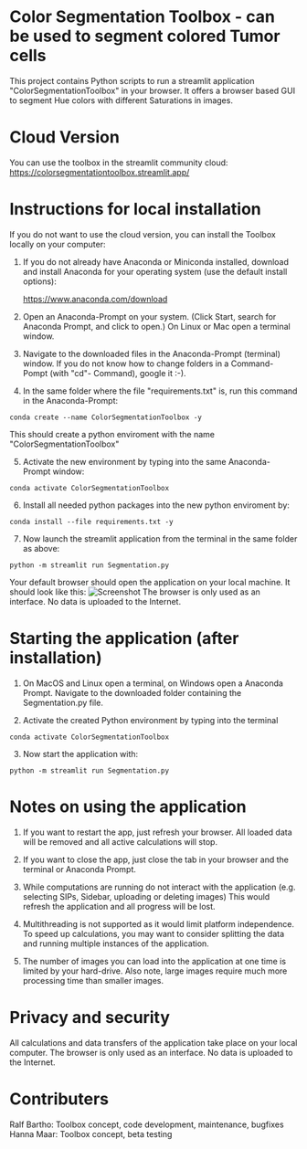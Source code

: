 # Color Segmentation Toolbox - can be used to segment colored Tumor cells

This project contains Python scripts to run a streamlit application "ColorSegmentationToolbox" in your browser. It offers a browser based GUI to segment Hue colors with different Saturations in images.

# Cloud Version

You can use the toolbox in the streamlit community cloud: https://colorsegmentationtoolbox.streamlit.app/


# Instructions for local installation 
If you do not want to use the cloud version, you can install the Toolbox locally on your computer:

1. If you do not already have Anaconda or Miniconda installed, download and install Anaconda for your operating system (use the default install options):

	https://www.anaconda.com/download

2. Open an Anaconda-Prompt on your system. (Click Start, search for Anaconda Prompt, and click to open.) On Linux or Mac open a terminal window.

3. Navigate to the downloaded files in the Anaconda-Prompt (terminal) window. If you do not know how to change folders in a Command-Pompt (with "cd"- Command), google it :-). 

4. In the same folder where the file "requirements.txt" is, run this command in the Anaconda-Prompt:

```shell
conda create --name ColorSegmentationToolbox -y
```

This should create a python enviroment with the name "ColorSegmentationToolbox" 


5. Activate the new environment by typing into the same Anaconda-Prompt window:

```shell
conda activate ColorSegmentationToolbox
```

6. Install all needed python packages into the new python enviroment by:

```shell
conda install --file requirements.txt -y
```
	
7. Now launch the streamlit application from the terminal in the same folder as above:

```shell
python -m streamlit run Segmentation.py
```

Your default browser should open the application on your local machine. It should look like this: 
![Screenshot](https://github.com/RBartho/ColorSegmentationToolbox/tree/main/images/toolbox_screenshot.png)
The browser is only used as an interface. No data is uploaded to the Internet.

# Starting the application (after installation)

1. On MacOS and Linux open a terminal, on Windows open a Anaconda Prompt. Navigate to the downloaded folder containing the Segmentation.py file.

2. Activate the created Python environment by typing into the terminal
```shell
conda activate ColorSegmentationToolbox
```
3. Now start the application with:

```shell
python -m streamlit run Segmentation.py
 ```

# Notes on using the application

1. If you want to restart the app, just refresh your browser. All loaded data will be removed and all active calculations will stop.

2. If you want to close the app, just close the tab in your browser and the terminal or Anaconda Prompt.

3. While computations are running do not interact with the application (e.g. selecting SIPs, Sidebar, uploading or deleting images) This would refresh the application and all progress will be lost.

4. Multithreading is not supported as it would limit platform independence. To speed up calculations, you may want to consider splitting the data and running multiple instances of the application.

5. The number of images you can load into the application at one time is limited by your hard-drive. Also note, large images require much more processing time than smaller images.

# Privacy and security
All calculations and data transfers of the application take place on your local computer. The browser is only used as an interface. No data is uploaded to the Internet.

# Contributers
Ralf Bartho: Toolbox concept, code development, maintenance, bugfixes <br />
Hanna Maar: Toolbox concept, beta testing
